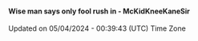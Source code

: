 #### Wise man says only fool rush in - McKidKneeKaneSir
Updated on 05/04/2024 - 00:39:43 (UTC) Time Zone
